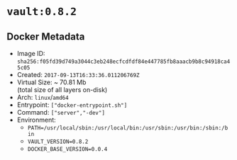 # `vault:0.8.2`

## Docker Metadata

- Image ID: `sha256:f05fd39d749a3044c3eb248ecfcdfdf84e447785fb8aaacb9b8c94918ca45c05`
- Created: `2017-09-13T16:33:36.011206769Z`
- Virtual Size: ~ 70.81 Mb  
  (total size of all layers on-disk)
- Arch: `linux`/`amd64`
- Entrypoint: `["docker-entrypoint.sh"]`
- Command: `["server","-dev"]`
- Environment:
  - `PATH=/usr/local/sbin:/usr/local/bin:/usr/sbin:/usr/bin:/sbin:/bin`
  - `VAULT_VERSION=0.8.2`
  - `DOCKER_BASE_VERSION=0.0.4`
